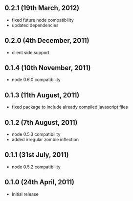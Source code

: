 ## 0.2.1 (19th March, 2012)

  * fixed future node compatibility
  * updated dependencies

## 0.2.0 (4th December, 2011)

  * client side support

## 0.1.4 (10th November, 2011)

  * node 0.6.0 compatibility

## 0.1.3 (11th August, 2011)

  * fixed package to include already compiled javascript files

## 0.1.2 (7th August, 2011)

  * node 0.5.3 compatibility
  * added irregular zombie inflection

## 0.1.1 (31st July, 2011)

  * node 0.5.2 compatibility

## 0.1.0 (24th April, 2011)

  * Initial release
